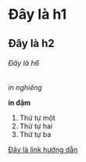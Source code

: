 # Đây là h1
## Đây là h2
###### Đây là h6
*in nghiêng*

**in đậm**
1. Thứ tự một
2. Thứ tự hai 
3. Thứ tự ba

[Đây là link hướng dẫn](https://blog.haposoft.com/github-va-cac-chuc-nang-chinh/)

